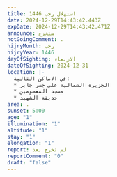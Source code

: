 ```yaml
---
title: استهلال رجب 1446
date: 2024-12-29T14:43:42.443Z
expDate: 2024-12-29T14:43:42.471Z
announce: ستخرج
notGoingComment: .
hijryMonth: رجب
hijryYear: 1446
dayOfSighting: الاربعاء
dateOfSighting: 2024-12-31
location: |-
  في الاماكن التالية:
  * الجزيرة الشمالية على جسر جابر
  * مسجد المعصومين
  * حديقة الشهيد
area: .
sunset: 5:00
age: "1"
illumination: "1"
altitude: "1"
stay: "1"
elongation: "1"
report: لم تخرج بعد
reportComment: "0"
draft: "false"
---
```

